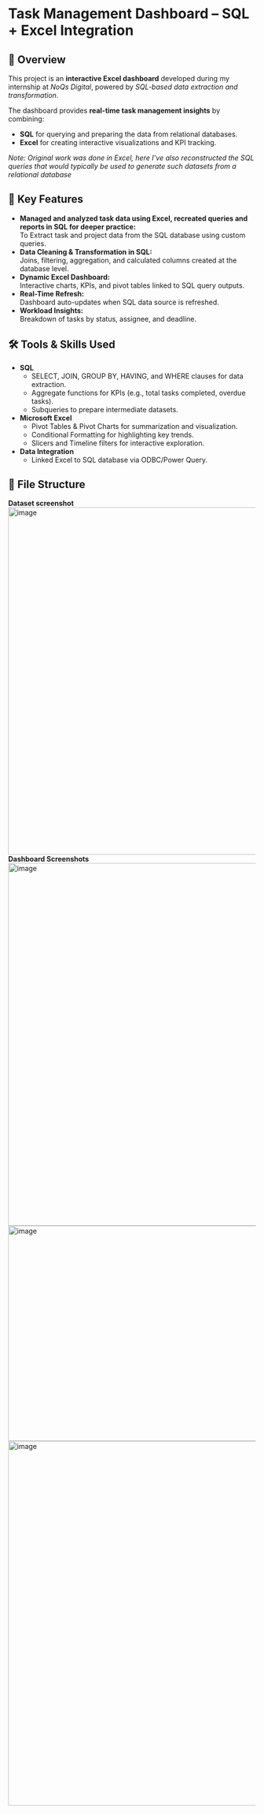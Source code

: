 # Task Management Dashboard – SQL + Excel Integration

## 📌 Overview
This project is an **interactive Excel dashboard** developed during my internship at *NoQs Digital*, powered by *SQL-based data extraction and transformation*.

The dashboard provides **real-time task management insights** by combining:
- **SQL** for querying and preparing the data from relational databases.
- **Excel** for creating interactive visualizations and KPI tracking.

*Note: Original work was done in Excel, here I’ve also reconstructed the SQL queries that would typically be used to generate such datasets from a relational database*



## 🎯 Key Features
- **Managed and analyzed task data using Excel, recreated queries and reports in SQL for deeper practice:**  
  To Extract task and project data from the SQL database using custom queries.
- **Data Cleaning & Transformation in SQL:**  
  Joins, filtering, aggregation, and calculated columns created at the database level.
- **Dynamic Excel Dashboard:**  
  Interactive charts, KPIs, and pivot tables linked to SQL query outputs.
- **Real-Time Refresh:**  
  Dashboard auto-updates when SQL data source is refreshed.
- **Workload Insights:**  
  Breakdown of tasks by status, assignee, and deadline.



## 🛠 Tools & Skills Used
- **SQL**  
  - SELECT, JOIN, GROUP BY, HAVING, and WHERE clauses for data extraction.  
  - Aggregate functions for KPIs (e.g., total tasks completed, overdue tasks).  
  - Subqueries to prepare intermediate datasets.
- **Microsoft Excel**  
  - Pivot Tables & Pivot Charts for summarization and visualization.  
  - Conditional Formatting for highlighting key trends.  
  - Slicers and Timeline filters for interactive exploration.
- **Data Integration**  
  - Linked Excel to SQL database via ODBC/Power Query.



## 📂 File Structure
**Dataset screenshot**
<img width="1811" height="705" alt="image" src="https://github.com/user-attachments/assets/d145e968-df67-4a43-a840-dd03e5745613" /> 
**Dashboard Screenshots**
<img width="1845" height="736" alt="image" src="https://github.com/user-attachments/assets/2a27dae6-4144-410b-bc39-a2e071e6d936" />
<img width="1418" height="437" alt="image" src="https://github.com/user-attachments/assets/280a86d4-d20d-4c3a-b7ae-5937a793ec69" />
<img width="1231" height="740" alt="image" src="https://github.com/user-attachments/assets/b7abcaf7-2113-4809-816e-8e8c373a69ab" />



